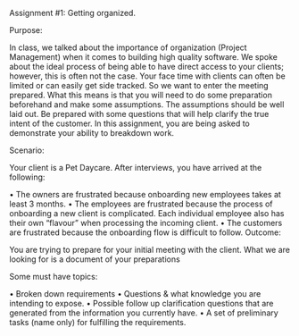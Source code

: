 Assignment #1: Getting organized.


Purpose:


In class, we talked about the importance of organization (Project Management) when it
comes to building high quality software.
We spoke about the ideal process of being able to have direct access to your clients;
however, this is often not the case. Your face time with clients can often be limited or can
easily get side tracked. So we want to enter the meeting prepared.
What this means is that you will need to do some preparation beforehand and make some
assumptions. The assumptions should be well laid out.
Be prepared with some questions that will help clarify the true intent of the customer.
In this assignment, you are being asked to demonstrate your ability to breakdown work.


Scenario:


Your client is a Pet Daycare. After interviews, you have arrived at the following:

• The owners are frustrated because onboarding new employees takes at least 3
months.
• The employees are frustrated because the process of onboarding a new client is
complicated. Each individual employee also has their own “flavour” when
processing the incoming client.
• The customers are frustrated because the onboarding flow is difficult to follow.
Outcome:


You are trying to prepare for your initial meeting with the client. What we are looking for is a
document of your preparations

Some must have topics:

• Broken down requirements
• Questions & what knowledge you are intending to expose.
• Possible follow up clarification questions that are generated from the information
you currently have.
• A set of preliminary tasks (name only) for fulfilling the requirements.

